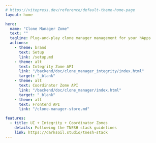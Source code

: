 ```yaml
---
# https://vitepress.dev/reference/default-theme-home-page
layout: home

hero:
  name: "Clone Manager Zome"
  text: ""
  tagline: Plug-and-play clone manager management for your hApps
  actions:
    - theme: brand
      text: Setup
      link: /setup.md
    - theme: alt
      text: Integrity Zome API
      link: "/backend/doc/clone_manager_integrity/index.html"
      target: "_blank"
    - theme: alt
      text: Coordinator Zome API
      link: "/backend/doc/clone_manager/index.html"
      target: "_blank"
    - theme: alt
      text: Frontend API
      link: "/clone-manager-store.md"

features:
  - title: UI + Integrity + Coordinator Zomes
    details: Following the TNESH stack guidelines
    link: https://darksoil.studio/tnesh-stack
---
```


